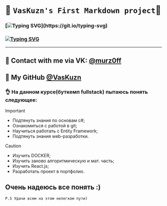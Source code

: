 ﻿# 👾 `VasKuzn's First Markdown project`👾
### [![Typing SVG](https://readme-typing-svg.herokuapp.com?font=Fira+Code&duration=7000&pause=200&color=6658F7&background=D0FFD600&width=435&lines=%F0%9F%91%A8%E2%80%8D%F0%9F%8E%93+I'm+a+student+of+HSE+-+Perm.)](https://git.io/typing-svg)
### [![Typing SVG](https://readme-typing-svg.herokuapp.com?font=Fira+Code&duration=7000&pause=200&color=5BF77D&background=D0FFD600&width=435&lines=%F0%9F%91%81%EF%B8%8F%E2%80%8D%F0%9F%97%A8%EF%B8%8F+Looking+for+the+1st+job)](https://git.io/typing-svg)
---
## 💙 Contact with me via VK: [@murz0ff](https://vk.com/murz0ff)
## 	🖤 My GitHub [@VasKuzn](https://github.com/VasKuzn)
### 👌 На данном курсе(буткемп fullstack) пытаюсь понять следующее:
> [!IMPORTANT]
> - Подтянуть знания по основам c#;
> - Ознакомиться с работой в git;
> - Научиться работать с Entity Framework;
> - Подтянуть знания web-разработки.

> [!CAUTION]
> - Изучить DOCKER;
> - Изучить заново алгоритмическую и мат. часть;
> - Изучить React.js;
> - Разработать проект в портфолио.

## Очень надеюсь все понять :)
`P.S Удачи всем на этом нелегком пути)`